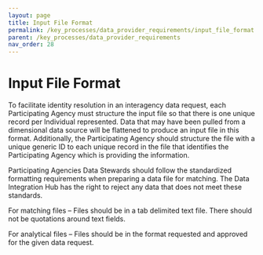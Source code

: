 ```yaml
---
layout: page
title: Input File Format
permalink: /key_processes/data_provider_requirements/input_file_format
parent: /key_processes/data_provider_requirements
nav_order: 28
---
```


# Input File Format

To facilitate identity resolution in an interagency data request, each Participating Agency must structure the input file so that there is one unique record per Individual represented. Data that may have been pulled from a dimensional data source will be flattened to produce an input file in this format. Additionally, the Participating Agency should structure the file with a unique generic ID to each unique record in the file that identifies the Participating Agency which is providing the information.

Participating Agencies Data Stewards should follow the standardized formatting requirements when preparing a data file for matching. The Data Integration Hub has the right to reject any data that does not meet these standards.

For matching files – Files should be in a tab delimited text file. There should not be quotations around text fields.

For analytical files – Files should be in the format requested and approved for the given data request.

